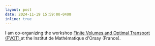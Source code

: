 ```yaml
---
layout: post
date: 2024-11-19 15:59:00-0400
inline: true
---
```


I am co-organizing the workshop <a href="https://project.inria.fr/fvot/"> Finite Volumes and Optimal Transport (FVOT) </a> at the Institut de Mathématique d'Orsay (France).
